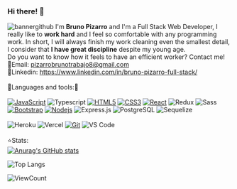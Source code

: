 ### Hi there! 👋
![bannergithub](https://user-images.githubusercontent.com/100056355/185244093-1893c6e5-1236-4511-b6e1-6d2afacc6614.jpg)
  I'm **Bruno Pizarro** and I'm a Full Stack Web Developer, I really like to **work hard** and I feel so comfortable with any programming work. In short, I will always finish my work cleaning even the smallest detail, I consider that **I have great discipline** despite my young age.
<br>
Do you want to know how it feels to have an efficient worker? Contact me!
<br>
  📧Email: pizarrobrunotrabajo8@gmail.com
<br>
  📎Linkedin: https://www.linkedin.com/in/bruno-pizarro-full-stack/
<br>
<br>
🔧Languages and tools:🔧
<br>
<br>
[![JavaScript](https://img.shields.io/badge/-JavaScript-black?style=flat&logo=javascript&link=https://github.com/hritik5102)](https://github.com/hritik5102)
![Typescript](https://img.shields.io/badge/-Typescript-white?style=flat-square&logo=typescript)
[![HTML5](https://img.shields.io/badge/-HTML5-E34F26?style=flat&logo=html5&logoColor=white&link=https://github.com/hritik5102)](https://github.com/hritik5102) 
[![CSS3](https://img.shields.io/badge/-CSS3-1572B6?style=flat&logo=css3&link=https://github.com/hritik5102)](https://github.com/hritik5102) 
[![React](https://img.shields.io/badge/-React-black?style=flat&logo=react&link=https://github.com/hritik5102)](https://github.com/hritik5102) 
![Redux](https://img.shields.io/badge/-Redux-563D7C?style=flat-square&logo=Redux)
![Sass](https://img.shields.io/badge/-Sass-%23CC6699?style=flat-square&logo=sass&logoColor=ffffff)
[![Bootstrap](https://img.shields.io/badge/-Bootstrap-563D7C?style=flat&logo=bootstrap&link=https://github.com/hritik5102)](https://github.com/hritik5102) 
[![Nodejs](https://img.shields.io/badge/-Nodejs-green?style=flat&logo=Node.js&link=https://github.com/BRdhanani)](https://github.com/BRdhanani) 
![Express.js](https://img.shields.io/badge/-Express-black?style=flat-square&logo=express)
![PostgreSQL](https://img.shields.io/badge/-PostgreSQL-gray?style=flat-square&logo=postgresql)
![Sequelize](https://img.shields.io/badge/-Sequelize-white?style=flat-square&logo=sequelize)
<br>
<br>
![Heroku](https://img.shields.io/badge/-Heroku-430098?style=flat-square&logo=heroku&logoColor=ffffff)
![Vercel](https://img.shields.io/badge/-Vercel-black?style=flat-square&logo=vercel)
[![Git](https://img.shields.io/badge/-Git-black?style=flat&logo=git&link=https://github.com/hritik5102)](https://github.com/hritik5102) 
![VS Code](http://img.shields.io/badge/-VS%20Code-007ACC?style=flat-square&logo=visual-studio-code&logoColor=ffffff)
<br>
<br>
⭐Stats:
<br>
[![Anurag's GitHub stats](https://github-readme-stats.vercel.app/api?username=Bruno-Pizarro&hide=issues,contribs&count_private=true&show_icons=true&theme=dracula&hide_title=true)](https://github.com/anuraghazra/github-readme-stats)

![Top Langs](https://github-readme-stats.vercel.app/api/top-langs/?username=Bruno-Pizarro&layout=compact&theme=dracula)

<p width=fit-content >
  <img alt="ViewCount"  src="https://views.whatilearened.today/views/github/Bruno-Pizarro/Bruno-Pizarro.svg" />
</p>

<!--
Did you lose something?....
-->
